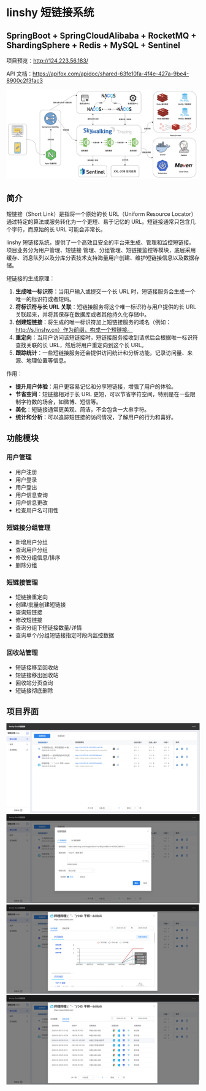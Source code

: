 # linshy 短链接系统
## SpringBoot + SpringCloudAlibaba + RocketMQ + ShardingSphere + Redis + MySQL + Sentinel

项目预览：http://124.223.56.183/

API 文档：https://apifox.com/apidoc/shared-63fe10fa-4f4e-427a-9be4-8900c2f3fac3

<p align="left">
  <img src="./assets/img/architecture.png">
</p>

## 简介

短链接（Short Link）是指将一个原始的长 URL（Uniform Resource Locator）通过特定的算法或服务转化为一个更短、易于记忆的 URL。短链接通常只包含几个字符，而原始的长 URL 可能会非常长。

linshy 短链接系统，提供了一个高效且安全的平台来生成、管理和监控短链接。项目业务分为用户管理、短链接 管理、分组管理、短链接监控等模块，底层采用缓存、消息队列以及分库分表技术支持海量用户创建、维护短链接信息以及数据存储。

短链接的生成原理：

1. **生成唯一标识符**：当用户输入或提交一个长 URL 时，短链接服务会生成一个唯一的标识符或者短码。
2. **将标识符与长 URL 关联**：短链接服务将这个唯一标识符与用户提供的长 URL 关联起来，并将其保存在数据库或者其他持久化存储中。
3. **创建短链接**：将生成的唯一标识符加上短链接服务的域名（例如：http://s.linshy.cn）作为前缀，构成一个短链接。
4. **重定向**：当用户访问该短链接时，短链接服务接收到请求后会根据唯一标识符查找关联的长 URL，然后将用户重定向到这个长 URL。
5. **跟踪统计**：一些短链接服务还会提供访问统计和分析功能，记录访问量、来源、地理位置等信息。

作用：

- **提升用户体验**：用户更容易记忆和分享短链接，增强了用户的体验。
- **节省空间**：短链接相对于长 URL 更短，可以节省字符空间，特别是在一些限制字符数的场合，如微博、短信等。
- **美化**：短链接通常更美观、简洁，不会包含一大串字符。
- **统计和分析**：可以追踪短链接的访问情况，了解用户的行为和喜好。

## 功能模块 

### 用户管理

- 用户注册
- 用户登录
- 用户登出
- 用户信息查询
- 用户信息更改
- 检查用户名可用性

### 短链接分组管理

- 新增用户分组
- 查询用户分组
- 修改分组信息/排序
- 删除分组

### 短链接管理

- 短链接重定向
- 创建/批量创建短链接
- 查询短链接
- 修改短链接
- 查询分组下短链接数量/详情
- 查询单个/分组短链接指定时段内监控数据

### 回收站管理

- 短链接移至回收站
- 短链接移出回收站
- 回收站分页查询
- 短链接彻底删除

## 项目界面
<p align="left">
  <img src="./assets/img/Snipaste_2024-03-26_14-24-11.png">
  <img src="./assets/img/Snipaste_2024-03-26_14-25-06.png">
  <img src="./assets/img/Snipaste_2024-03-26_14-26-19.png">
  <img src="./assets/img/Snipaste_2024-03-26_14-26-25.png">
</p>


